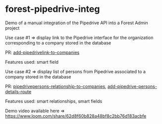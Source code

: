# forest-pipedrive-integ

Demo of a manual integration of the Pipedrive API into a Forest Admin project

Use case #1 => display link to the Pipedrive interface for the organization corresponding to a company stored in the database

PR: [add-pipedrivelink-to-companies](https://github.com/pgadiou/forest-pipedrive-integ/pull/1/files)

Features used: smart field

Use case #2 => display list of persons from Pipedrive associated to a company stored in the database

PR: [pipedrivepersons-relationship-to-companies](https://github.com/pgadiou/forest-pipedrive-integ/pull/2/files), [add-pipedrive-persons-details-route](https://github.com/pgadiou/forest-pipedrive-integ/pull/5/files) 

Features used: smart relationships, smart fields

Demo video available here => https://www.loom.com/share/62d8f60b828a48bf8c2bb76d183acbfe
